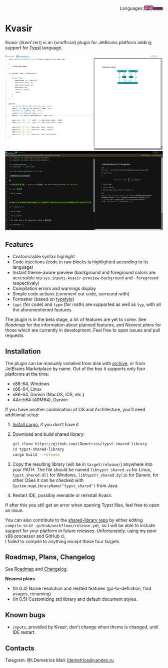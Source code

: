 <div align="right"><p style='align: right;'>
Languages: <a href="README-RU.md"><img src="/flags/RU.png" alt="Russian" width="6%"  align="right"></a> <a href="README.md"><img src="/flags/UK.png" alt="English" width="6%" align="right"></a> 
</p></div>

# Kvasir

Kvasir (/kwɑ'zer/) is an (unofficial) plugin for JetBrains platform adding support for [Typst](https://typst.app/docs) language.

![screenshot.png](screenshot1.png)
![screenshot.png](screenshot2.png)

## Features

- Customizable syntax highlight
- Code injections (code in raw blocks is highlighted according to its language)
- Instant theme-aware preview (background and foreground colors are accessible via `sys.inputs.kvasir-preview-background` and `-foreground` respectively)
- Compilation errors and warnings display
- Simple code actions (comment out code, surround-with)
- Formatter (based on [typstyle](https://github.com/Enter-tainer/typstyle))
- `typc` (for code) and `typm` (for math) are supported as well as `typ`, with all the aforementioned features.

The plugin is in the beta stage, a lot of features are yet to come. 
See _Roadmap_ for the information about planned features, 
and _Nearest plans_ for those which are currently in development. 
Feel free to open issues and pull requests.

## Installation

The plugin can be manually installed from disk with [archive](distributions/Kvasir-0.3.0-signed.zip), 
or from JetBrains Marketplace by name. Out of the box it supports only four platforms at the time:

- x86-64, Windows
- x86-64, Linux
- x86-64, Darwin (MacOS, iOS, etc.)
- AArch64 (ARM64), Darwin

If you have another combination of OS and Architecture, you'll need additional setup:

1. [Install cargo](https://doc.rust-lang.org/cargo/getting-started/installation.html), if you don't have it

1. Download and build shared library:
    ```sh
    git clone https://github.com/LDemetrios/typst-shared-library
    cd typst-shared-library
    cargo build --release
    ```
1. Copy the resulting library (will be in `target/release/`) anywhere into your PATH.
   The file should be named `libtypst_shared.so` for Linux, `typst_shared.dll` for Windows, 
   `libtypstr_shared.dylib` for Darwin, for other OSes it can be checked with `System.mapLibraryName("typst_shared")` from Java.

1. Restart IDE, possibly reenable or reinstall Kvasir.

If after this you still get an error when opening Typst files, feel free to open an issue. 

You can also contribute to the [shared-library repo](https://github.com/LDemetrios/typst-shared-library) 
by either editing `compile.sh` or `.github/workflows/release.yml`, so I will be able to include support 
for your platform in future releases. Unfortunately, using my poor x86 processor and GitHub ci,  
I failed to compile to anything except these four targets.

## Roadmap, Plans, Changelog

See [Roadmap](Roadmap.md) and [Changelog](Changelog.md).

**Nearest plans**

- (In 0.4) Name resolution and related features (go-to-definition, find usages, renaming)
- (In 0.5) Customizing std library and default document styles.


## Known bugs

- `inputs`, provided by Kvasir, don't change when theme is changed, until IDE restart.

## Contacts

Telegram: @LDemetrios
Mail: ldemetrios@yandex.ru
